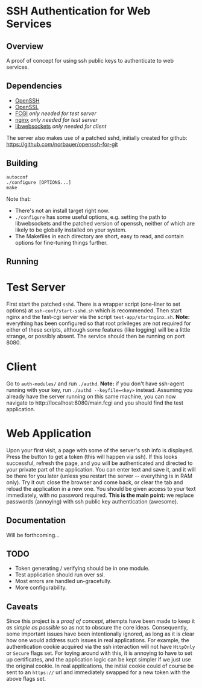 SSH Authentication for Web Services
===================================

Overview
--------

A proof of concept for using ssh public keys to authenticate to web services.

Dependencies
------------

* [OpenSSH]
* [OpenSSL]
* [FCGI] *only needed for test server*
* [nginx] *only needed for test server*
* [libwebsockets] *only needed for client*

The server also makes use of a patched sshd, initially created for github:
https://github.com/norbauer/openssh-for-git


Building
--------

    autoconf
	./configure [OPTIONS...]
	make

Note that:
* There's not an install target right now.
* `./configure` has some useful options, e.g. setting the path to
  libwebsockets and the patched version of openssh, neither of which are
  likely to be globally installed on your system.
* The Makefiles in each directory are short, easy to read, and contain options
  for fine-tuning things further.


Running
-------

Test Server
===========

First start the patched `sshd`.  There is a wrapper script (one-liner to set
options) at `ssh-conf/start-sshd.sh` which is recommended.  Then start nginx
and the fast-cgi server via the script `test-app/startnginx.sh`.  **Note:**
everything has been configured so that root privileges are not required for
either of these scripts, although some features (like logging) will be a
little strange, or possibly absent.  The service should then be running on
port 8080.

Client
======

Go to `auth-modules/` and run `./authd`.  **Note:** if you don't have
ssh-agent running with your key, run `./authd --keyfile=<key>` instead.
Assuming you already have the server running on this same machine, you can now
navigate to http://localhost:8080/main.fcgi and you should find the test
application.

Web Application
===============

Upon your first visit, a page with some of the server's ssh info is displayed.
Press the button to get a token (this will happen via ssh).  If this looks
successful, refresh the page, and you will be authenticated and directed to
your private part of the application.  You can enter text and save it, and it
will be there for you later (unless you restart the server -- everything is in
RAM only).  Try it out: close the browser and come back, or clear the tab and
reload the application in a new one.  You should be given access to your text
immediately, with no password required.  **This is the main point:** we
replace passwords (annoying) with ssh public key authentication (awesome).


Documentation
-------------

Will be forthcoming...

TODO
----

* Token generating / verifying should be in one module.
* Test application should run over ssl.
* Most errors are handled un-gracefully.
* More configurability.

Caveats
-------

Since this project is a *proof of concept*, attempts have been made to keep it
*as simple as possible* so as not to obscure the core ideas.  Consequently,
some important issues have been intentionally ignored, as long as it is clear
how one would address such issues in real applications.  For example, the
authentication cookie acquired via the ssh interaction will not have
`HttpOnly` or `Secure` flags set.  For toying around with this, it is annoying
to have to set up certificates, and the application logic can be kept simpler
if we just use the original cookie.  In real applications, the initial cookie
could of course be sent to an `https://` url and immediately swapped for a new
token with the above flags set.


[OpenSSH]: http://www.openssh.com/
[FCGI]: http://www.fastcgi.com/drupal/
[nginx]: http://nginx.org/
[OpenSSL]: http://www.openssl.org/
[libwebsockets]: http://libwebsockets.org/trac/libwebsockets
